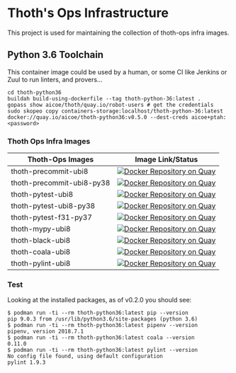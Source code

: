 # Thoth's Ops Infrastructure

This project is used for maintaining the collection of thoth-ops infra images.

## Python 3.6 Toolchain

This container image could be used by a human, or some CI like Jenkins or Zuul to run linters, and provers...

```shell
cd thoth-python36
buildah build-using-dockerfile --tag thoth-python-36:latest .
gopass show aicoe/thoth/quay.io/robot-users # get the credentials
sudo skopeo copy containers-storage:localhost/thoth-python-36:latest docker://quay.io/aicoe/thoth-python36:v0.5.0 --dest-creds aicoe+ptah:<password>
```

### Thoth Ops Infra Images

Thoth-Ops Images          | Image Link/Status
------------------------- | ---------------------------------------------------------------------------------------------------------------------------------------------------------------------------------------------------
thoth-precommit-ubi8      | [![Docker Repository on Quay](https://quay.io/repository/thoth-station/thoth-precommit/status "Docker Repository on Quay")](https://quay.io/repository/thoth-station/thoth-precommit)
thoth-precommit-ubi8-py38 | [![Docker Repository on Quay](https://quay.io/repository/thoth-station/thoth-precommit/status "Docker Repository on Quay")](https://quay.io/repository/thoth-station/thoth-precommit-py38)
thoth-pytest-ubi8         | [![Docker Repository on Quay](https://quay.io/repository/thoth-station/thoth-pytest/status "Docker Repository on Quay")](https://quay.io/repository/thoth-station/thoth-pytest)
thoth-pytest-ubi8-py38    | [![Docker Repository on Quay](https://quay.io/repository/thoth-station/thoth-pytest-ubi8-py38/status "Docker Repository on Quay")](https://quay.io/repository/thoth-station/thoth-pytest-ubi8-py38)
thoth-pytest-f31-py37     | [![Docker Repository on Quay](https://quay.io/repository/thoth-station/thoth-pytest-f31-py37/status "Docker Repository on Quay")](https://quay.io/repository/thoth-station/thoth-pytest-f31-py37)
thoth-mypy-ubi8           | [![Docker Repository on Quay](https://quay.io/repository/thoth-station/thoth-mypi/status "Docker Repository on Quay")](https://quay.io/repository/thoth-station/thoth-mypi)
thoth-black-ubi8          | [![Docker Repository on Quay](https://quay.io/repository/thoth-station/thoth-black/status "Docker Repository on Quay")](https://quay.io/repository/thoth-station/thoth-black)
thoth-coala-ubi8          | [![Docker Repository on Quay](https://quay.io/repository/thoth-station/thoth-coala/status "Docker Repository on Quay")](https://quay.io/repository/thoth-station/thoth-coala)
thoth-pylint-ubi8         | [![Docker Repository on Quay](https://quay.io/repository/thoth-station/thoth-pylint/status "Docker Repository on Quay")](https://quay.io/repository/thoth-station/thoth-pylint)

### Test

Looking at the installed packages, as of v0.2.0 you should see:

```shell
$ podman run -ti --rm thoth-python36:latest pip --version
pip 9.0.3 from /usr/lib/python3.6/site-packages (python 3.6)
$ podman run -ti --rm thoth-python36:latest pipenv --version
pipenv, version 2018.7.1
$ podman run -ti --rm thoth-python36:latest coala --version
0.11.0
$ podman run -ti --rm thoth-python36:latest pylint --version
No config file found, using default configuration
pylint 1.9.3
```
